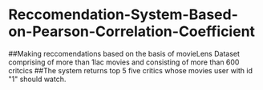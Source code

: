 # Reccomendation-System-Based-on-Pearson-Correlation-Coefficient
##Making reccomendations based on the basis of movieLens Dataset comprising of more than 1lac movies and consisting of more than 600 critcics
##The system returns top 5 five critics whose movies user with id "1" should watch.
